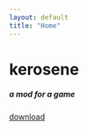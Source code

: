 ```yaml
---
layout: default
title: "Home"
---
```

<div class="container">
  <div class="section">
    <h1 class="header center purple-text text-lighten-3">kerosene</h1>
    <div class="row center">
      <h5 class="header col s12 light">a mod for a game</h5>
    </div>
    <div class="row center">
      <a href="example.com" class="btn-large waves-effect waves-light purple lighten-2 rounded-btn">download</a>
    </div>
  </div>
</div>
